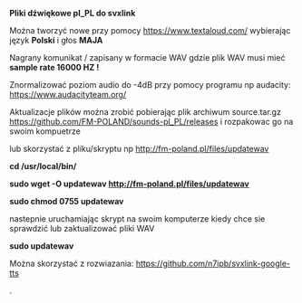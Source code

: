 

**Pliki dźwiękowe pl_PL do svxlink**

Można tworzyć nowe przy pomocy https://www.textaloud.com/ wybierając język **Polski** i głos **MAJA**

Nagrany komunikat / zapisany w formacie WAV gdzie plik WAV musi mieć **sample rate 16000 HZ !**

Znormalizować poziom audio do -4dB przy pomocy programu np audacity: https://www.audacityteam.org/

Aktualizacje plików można zrobić pobierając plik archiwum source.tar.gz https://github.com/FM-POLAND/sounds-pl_PL/releases
i rozpakowac go na swoim kompuetrze 

lub skorzystać z pliku/skryptu np http://fm-poland.pl/files/updatewav

**cd /usr/local/bin/**

**sudo wget -O updatewav http://fm-poland.pl/files/updatewav**

**sudo chmod 0755 updatewav**

nastepnie uruchamiając skrypt na swoim komputerze kiedy chce sie sprawdzić lub zaktualizować pliki WAV

**sudo updatewav**


Można skorzystać z rozwiazania: https://github.com/n7ipb/svxlink-google-tts


.



